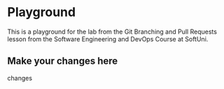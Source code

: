 # Playground
This is a playground for the lab from the Git Branching and Pull Requests lesson from the Software Engineering and DevOps Course at SoftUni.

## Make your changes here
changes
